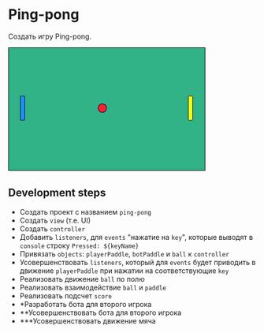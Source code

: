 # Ping-pong
Создать игру Ping-pong.

![Ping-Pong](../res/img/gui-ping-pong.png)


## Development steps
- Создать проект с названием `ping-pong`
- Создать `view` (т.е. UI)
- Создать `controller`
- Добавить `listeners`, для `events` "нажатиe на `key`", которые выводят в `console` строку `Pressed: ${keyName}`
- Привязать `objects`: `playerPaddle`, `botPaddle` и `ball` к `controller`
- Усовершенствовать `listeners`, который для `events` будет приводить в движение `playerPaddle` при нажатии на соответствующие `key`
- Реализовать движение `ball` по полю
- Реализовать взаимодействие `ball` и `paddle`
- Реализовать подсчет `score`
- *Разработать бота для второго игрока
- **Усовершенствовать бота для второго игрока
- ***Усовершенствовать движение мяча